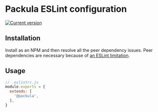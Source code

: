 # Packula ESLint configuration

[![Current version][badge-version-image]][badge-version-link]

[badge-version-image]: https://img.shields.io/npm/v/@packula/eslint-config?label=%40packula%2Feslint-config&logo=npm&style=for-the-badge
[badge-version-link]: https://npmjs.com/package/@packula/eslint-config

## Installation

Install as an NPM and then resolve all the peer dependency issues. Peer
dependencies are necessary because of [an ESLint limitation].

## Usage

```js
// .eslintrc.js
module.exports = {
  extends: [
    '@packula',
  ],
}
```

<!-- References -->

[an eslint limitation]: https://github.com/eslint/eslint/issues/3458
